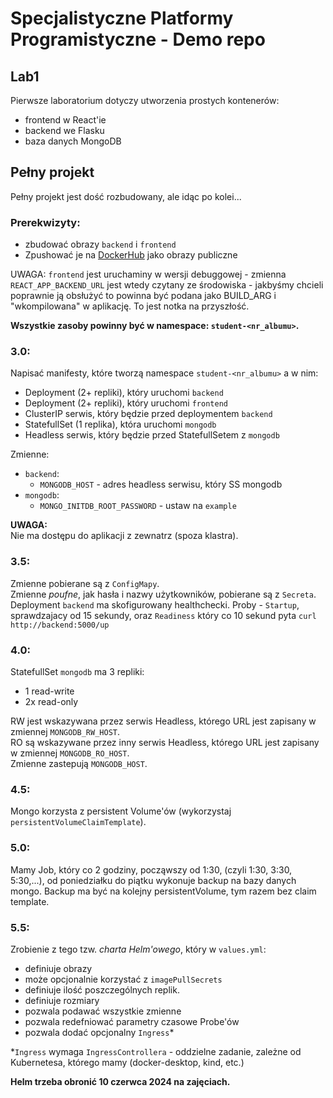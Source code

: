 # Specjalistyczne Platformy Programistyczne - Demo repo

## Lab1
Pierwsze laboratorium dotyczy utworzenia prostych kontenerów:
- frontend w React'ie
- backend we Flasku
- baza danych MongoDB


## Pełny projekt
Pełny projekt jest dość rozbudowany, ale idąc po kolei...

### Prerekwizyty:
- zbudować obrazy `backend` i `frontend`
- Zpushować je na [DockerHub](https://hub.docker.com/) jako obrazy publiczne

UWAGA: `frontend` jest uruchaminy w wersji debuggowej - zmienna `REACT_APP_BACKEND_URL` jest wtedy czytany ze środowiska - jakbyśmy chcieli poprawnie ją obsłużyć to powinna być podana jako BUILD_ARG i "wkompilowana" w aplikację. To jest notka na przyszłość.

**Wszystkie zasoby powinny być w namespace: `student-<nr_albumu>`.**

### 3.0:
Napisać manifesty, które tworzą namespace `student-<nr_albumu>` a w nim:
- Deployment (2+ repliki), który uruchomi `backend`
- Deployment (2+ repliki), który uruchomi `frontend`
- ClusterIP serwis, który będzie przed deploymentem `backend`
- StatefullSet (1 replika), która uruchomi `mongodb`
- Headless serwis, który będzie przed StatefullSetem z `mongodb`

Zmienne:
- `backend`:
    - `MONGODB_HOST` - adres headless serwisu, który SS mongodb
- `mongodb`:
    - `MONGO_INITDB_ROOT_PASSWORD` - ustaw na `example`

**UWAGA:**\
Nie ma dostępu do aplikacji z zewnatrz (spoza klastra).

### 3.5:
Zmienne pobierane są z `ConfigMapy`.\
Zmienne *poufne*, jak hasła i nazwy użytkowników, pobierane są z `Secreta`.
Deployment `backend` ma skofigurowany healthchecki. Proby - `Startup`, sprawdzajacy od 15 sekundy, oraz `Readiness` który co 10 sekund pyta `curl http://backend:5000/up`

### 4.0:
StatefullSet `mongodb` ma 3 repliki:
- 1 read-write
- 2x read-only

RW jest wskazywana przez serwis Headless, którego URL jest zapisany w zmiennej `MONGODB_RW_HOST`.\
RO są wskazywane przez inny serwis Headless, którego URL jest zapisany w zmiennej `MONGODB_RO_HOST`.\
Zmienne zastepują `MONGODB_HOST`.

### 4.5:
Mongo korzysta z persistent Volume'ów (wykorzystaj `persistentVolumeClaimTemplate`).

### 5.0:
Mamy Job, który co 2 godziny, począwszy od 1:30, (czyli 1:30, 3:30, 5:30,...), od poniedziałku do piątku wykonuje backup na bazy danych mongo. Backup ma być na kolejny persistentVolume, tym razem bez claim template.

### 5.5:
Zrobienie z tego tzw. *charta Helm'owego*, który w `values.yml`:
- definiuje obrazy
- może opcjonalnie korzystać z `imagePullSecrets`
- definiuje ilość poszczególnych replik.
- definiuje rozmiary
- pozwala podawać wszystkie zmienne
- pozwala redefniować parametry czasowe Probe'ów
- pozwala dodać opcjonalny `Ingress`*

*`Ingress` wymaga `IngressControllera` - oddzielne zadanie, zależne od Kubernetesa, którego mamy (docker-desktop, kind, etc.)

**Helm trzeba obronić 10 czerwca 2024 na zajęciach.**
